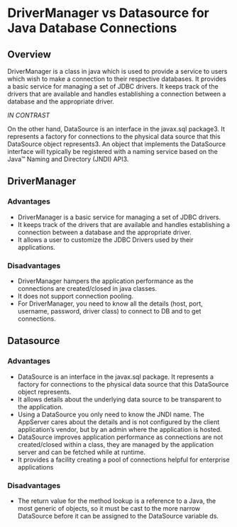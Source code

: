 # DriverManager vs Datasource for Java Database Connections

## Overview
DriverManager is a class in java which is used to provide a service to users which wish to make a connection to their respective databases. It provides a basic service for managing a set of JDBC drivers. It keeps track of the drivers that are available and handles establishing a connection between a database and the appropriate driver.

*IN CONTRAST*

On the other hand, DataSource is an interface in the javax.sql package3. It represents a factory for connections to the physical data source that this DataSource object represents3. An object that implements the DataSource interface will typically be registered with a naming service based on the Java™ Naming and Directory (JNDI) API3.


## DriverManager

### Advantages
- DriverManager is a basic service for managing a set of JDBC drivers.
- It keeps track of the drivers that are available and handles establishing a connection between a database and the appropriate driver.
- It allows a user to customize the JDBC Drivers used by their applications.

### Disadvantages
- DriverManager hampers the application performance as the connections are created/closed in java classes.
- It does not support connection pooling.
- For DriverManager, you need to know all the details (host, port, username, password, driver class) to connect to DB and to get connections.


## Datasource

### Advantages
- DataSource is an interface in the javax.sql package. It represents a factory for connections to the physical data source that this DataSource object represents.
- It allows details about the underlying data source to be transparent to the application.
- Using a DataSource you only need to know the JNDI name. The AppServer cares about the details and is not configured by the client application’s vendor, but by an admin where the application is hosted.
- DataSource improves application performance as connections are not created/closed within a class, they are managed by the application server and can be fetched while at runtime.
- It provides a facility creating a pool of connections helpful for enterprise applications

### Disadvantages
- The return value for the method lookup is a reference to a Java, the most generic of objects, so it must be cast to the more narrow DataSource before it can be assigned to the DataSource variable ds.
